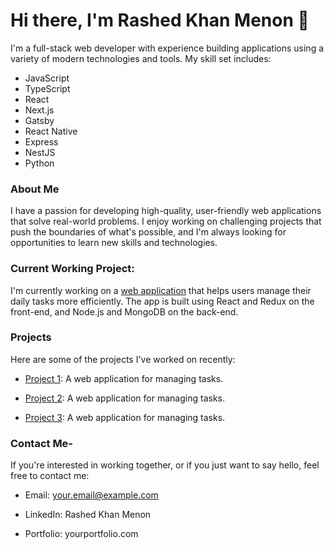 # Hi there, I'm Rashed Khan Menon 👋

I'm a full-stack web developer with experience building applications using a variety of modern technologies and tools. My skill set includes:

- JavaScript
- TypeScript
- React
- Next.js
- Gatsby
- React Native
- Express
- NestJS
- Python

### About Me

I have a passion for developing high-quality, user-friendly web applications that solve real-world problems. I enjoy working on challenging projects that push the boundaries of what's possible, and I'm always looking for opportunities to learn new skills and technologies.



### Current Working Project:

I'm currently working on a [web application](https://github.com/example/project1) that helps users manage their daily tasks more efficiently. The app is built using React and Redux on the front-end, and Node.js and MongoDB on the back-end.


### Projects

Here are some of the projects I've worked on recently:

* [Project 1](https://github.com/example/project1): A web application for managing tasks.

* [Project 2](https://github.com/example/project1): A web application for managing tasks.

* [Project 3](https://github.com/example/project1): A web application for managing tasks.

### Contact Me-

If you're interested in working together, or if you just want to say hello, feel free to contact me:

* Email: your.email@example.com

* LinkedIn: Rashed Khan Menon

* Portfolio: yourportfolio.com

